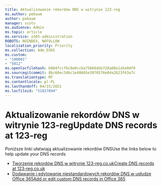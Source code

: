 ```yaml
---
title: Aktualizowanie rekordów DNS w witrynie 123-reg
ms.author: pebaum
author: pebaum
manager: scotv
ms.audience: Admin
ms.topic: article
ms.service: o365-administration
ROBOTS: NOINDEX, NOFOLLOW
localization_priority: Priority
ms.collection: Adm_O365
ms.custom:
- "100001"
- "5812"
ms.openlocfilehash: b984fccf6c8e0ccba75666dde728a80a1a5e0df0
ms.sourcegitcommit: 8bc60ec34bc1e40685e3976576e04a2623f63a7c
ms.translationtype: MT
ms.contentlocale: pl-PL
ms.lasthandoff: 04/15/2021
ms.locfileid: "51827694"
---
```

# <a name="update-dns-records-at-123-reg"></a><span data-ttu-id="eca77-102">Aktualizowanie rekordów DNS w witrynie 123-reg</span><span class="sxs-lookup"><span data-stu-id="eca77-102">Update DNS records at 123-reg</span></span>

<span data-ttu-id="eca77-103">Poniższe linki ułatwiają aktualizowanie rekordów DNS</span><span class="sxs-lookup"><span data-stu-id="eca77-103">Use the links below to help update your DNS records</span></span>

- [<span data-ttu-id="eca77-104">Tworzenie rekordów DNS w witrynie 123-reg.co.uk</span><span class="sxs-lookup"><span data-stu-id="eca77-104">Create DNS records at 123-reg.co.uk</span></span>](https://docs.microsoft.com/microsoft-365/admin/dns/create-dns-records-at-123-reg-co-uk?view=o365-worldwide)
- [<span data-ttu-id="eca77-105">Dodawanie i edytowanie niestandardowych rekordów DNS w usłudze Office 365</span><span class="sxs-lookup"><span data-stu-id="eca77-105">Add or edit custom DNS records in Office 365</span></span>](https://docs.microsoft.com/microsoft-365/admin/setup/add-domain#add-or-edit-custom-dns-records)
